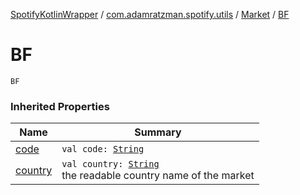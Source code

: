 [SpotifyKotlinWrapper](../../index.md) / [com.adamratzman.spotify.utils](../index.md) / [Market](index.md) / [BF](./-b-f.md)

# BF

`BF`

### Inherited Properties

| Name | Summary |
|---|---|
| [code](code.md) | `val code: `[`String`](https://kotlinlang.org/api/latest/jvm/stdlib/kotlin/-string/index.html) |
| [country](country.md) | `val country: `[`String`](https://kotlinlang.org/api/latest/jvm/stdlib/kotlin/-string/index.html)<br>the readable country name of the market |
